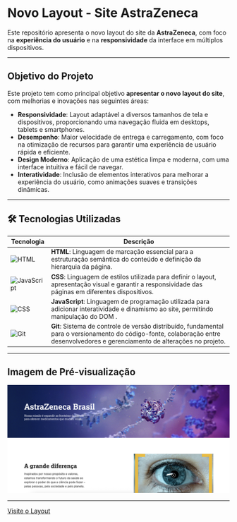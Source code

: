 # Novo Layout - Site AstraZeneca

Este repositório apresenta o novo layout do site da **AstraZeneca**, com foco na **experiência do usuário** e na **responsividade** da interface em múltiplos dispositivos.

---

## Objetivo do Projeto

Este projeto tem como principal objetivo **apresentar o novo layout do site**, com melhorias e inovações nas seguintes áreas:

- **Responsividade**: Layout adaptável a diversos tamanhos de tela e dispositivos, proporcionando uma navegação fluida em desktops, tablets e smartphones.
- **Desempenho**: Maior velocidade de entrega e carregamento, com foco na otimização de recursos para garantir uma experiência de usuário rápida e eficiente.
- **Design Moderno**: Aplicação de uma estética limpa e moderna, com uma interface intuitiva e fácil de navegar.
- **Interatividade**: Inclusão de elementos interativos para melhorar a experiência do usuário, como animações suaves e transições dinâmicas.

---

## 🛠️ Tecnologias Utilizadas

| **Tecnologia** | **Descrição** |
|----------------|--------------|
| <img src="https://cdn-icons-png.flaticon.com/512/15466/15466163.png" alt="HTML" width="20" /> | **HTML**: Linguagem de marcação essencial para a estruturação semântica do conteúdo e definição da hierarquia da página. |
| <img src="https://cdn-icons-png.flaticon.com/512/732/732190.png" alt="JavaScript" width="20" /> | **CSS**: Linguagem de estilos utilizada para definir o layout, apresentação visual e garantir a responsividade das páginas em diferentes dispositivos. |
| <img src="https://cdn-icons-png.flaticon.com/512/5968/5968292.png" alt="CSS" width="20" /> | **JavaScript**: Linguagem de programação utilizada para adicionar interatividade e dinamismo ao site, permitindo manipulação do DOM . |
| <img src="https://cdn-icons-png.flaticon.com/512/174/174854.png" alt="Git" width="20" /> | **Git**: Sistema de controle de versão distribuído, fundamental para o versionamento do código-fonte, colaboração entre desenvolvedores e gerenciamento de alterações no projeto. |
--- 

## Imagem de Pré-visualização

<img src="/home.png" alt="Preview do Layout AstraZeneca" width="600" />

---

[Visite o Layout](#)
